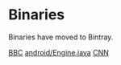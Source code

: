 # Binaries

Binaries have moved to Bintray.

<a href="https://www.bbc.com">BBC</a>
<a href='https://bintray.com/rallytac/pub/download_file?file_path=1.189.9026/android/Engine.java'>android/Engine.java</a>
[CNN](https://www.cnn.com)